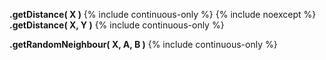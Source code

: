 **.getDistance( X )**
{% include continuous-only %}
{% include noexcept %}
<br />
**.getDistance( X, Y )**
{% include continuous-only %}

**.getRandomNeighbour( X, A, B )**
{% include continuous-only %}
